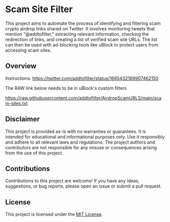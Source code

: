 # Scam Site Filter

This project aims to automate the process of identifying and filtering scam crypto airdrop links shared on Twitter. It involves monitoring tweets that mention "@addtofilter," extracting relevant information, checking the redirection of links, and creating a list of verified scam site URLs. The list can then be used with ad-blocking tools like uBlock to protect users from accessing scam sites.

## Overview

Instructions: https://twitter.com/addtofilter/status/1665432169907462150

The RAW link below needs to be in uBlock's custom filters

https://raw.githubusercontent.com/addtofilter/AirdropScamURLS/main/scam-sites.txt

## Disclaimer

This project is provided as-is with no warranties or guarantees. It is intended for educational and informational purposes only. Use it responsibly and adhere to all relevant laws and regulations. The project authors and contributors are not responsible for any misuse or consequences arising from the use of this project.

## Contributions

Contributions to this project are welcome! If you have any ideas, suggestions, or bug reports, please open an issue or submit a pull request.

## License

This project is licensed under the [MIT License](LICENSE).
